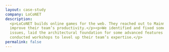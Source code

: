 ```yaml
---
layout: case-study
company: LoCoNET
description:
  <p>LoCoNET builds online games for the web. They reached out to Mainmatter to
  improve their team’s productivity.</p><p>We identified and fixed some blocking
  issues, laid the architectural foundation for some advanced features and
  conducted workshops to level up their team’s expertise.</p>
permalink: false
---
```

